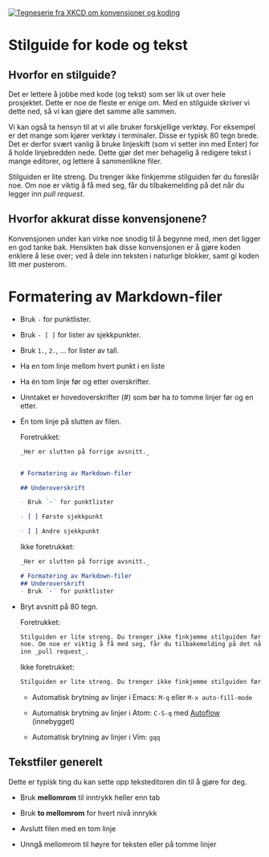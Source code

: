 
<a href="https://xkcd.com/1513/">
<img border="0" alt="Tegneserie fra XKCD om konvensjoner og koding" src="https://github.com/kodeklubben/oppgaver-wiki/blob/master/images/konvensjoner/xkcd.png">
</a>


# Stilguide for kode og tekst

## Hvorfor en stilguide?

Det er lettere å jobbe med kode (og tekst) som ser lik ut over hele prosjektet.
Dette er noe de fleste er enige om. Med en stilguide skriver vi dette ned, så vi
kan gjøre det samme alle sammen.

Vi kan også ta hensyn til at vi alle bruker forskjellige verktøy. For eksempel
er det mange som kjører verktøy i terminaler. Disse er typisk 80 tegn brede. Det
er derfor svært vanlig å bruke linjeskift (som vi setter inn med Enter) for å
holde linjebredden nede. Dette gjør det mer behagelig å redigere tekst i mange
editorer, og lettere å sammenlikne filer.

Stilguiden er lite streng. Du trenger ikke finkjemme stilguiden før du foreslår
noe. Om noe er viktig å få med seg, får du tilbakemelding på det når du legger
inn _pull request_.

## Hvorfor akkurat disse konvensjonene?

Konvensjonen under kan virke noe snodig til å begynne med, men det ligger en god
tanke bak. Hensikten bak disse konvensjonen er å gjøre koden enklere å lese
over; ved å dele inn teksten i naturlige blokker, samt gi koden litt mer
pusterom.


# Formatering av Markdown-filer

- Bruk `-` for punktlister.

- Bruk `- [ ]` for lister av sjekkpunkter.

- Bruk `1.`, `2.`, ... for lister av tall.

- Ha en tom linje mellom hvert punkt i en liste

- Ha én tom linje før og etter overskrifter.

- Unntaket er hovedoverskrifter (#) som bør ha _to_ tomme linjer før og en etter.

- Én tom linje på slutten av filen.

  Foretrukket:

  ```markdown
  _Her er slutten på forrige avsnitt._


  # Formatering av Markdown-filer

  ## Underoverskrift

  - Bruk `-` for punktlister

  - [ ] Første sjekkpunkt

  - [ ] Andre sjekkpunkt

  ```

  Ikke foretrukket:

  ```markdown
  _Her er slutten på forrige avsnitt._

  # Formatering av Markdown-filer
  ## Underoverskrift
  - Bruk `-` for punktlister
  ```

- Bryt avsnitt på 80 tegn.

  Foretrukket:

  ```markdown
  Stilguiden er lite streng. Du trenger ikke finkjemme stilguiden før du foreslår
  noe. Om noe er viktig å få med seg, får du tilbakemelding på det når du legger
  inn _pull request_.
  ```

  Ikke foretrukket:

  ```markdown
  Stilguiden er lite streng. Du trenger ikke finkjemme stilguiden før du foreslår noe. Om noe er viktig å få med seg, får du tilbakemelding på det når du legger inn _pull request_.
  ```

  - Automatisk brytning av linjer i Emacs: `M-q` eller `M-x auto-fill-mode`

  - Automatisk brytning av linjer i Atom: `C-S-q` med
    [Autoflow](https://github.com/atom/autoflow) (innebygget)

  - Automatisk brytning av linjer i Vim: `gqq`

## Tekstfiler generelt

Dette er typisk ting du kan sette opp teksteditoren din til å gjøre for deg.

- Bruk **mellomrom** til inntrykk heller enn tab

- Bruk **to mellomrom** for hvert nivå innrykk

- Avslutt filen med en tom linje

- Unngå mellomrom til høyre for teksten eller på tomme linjer
